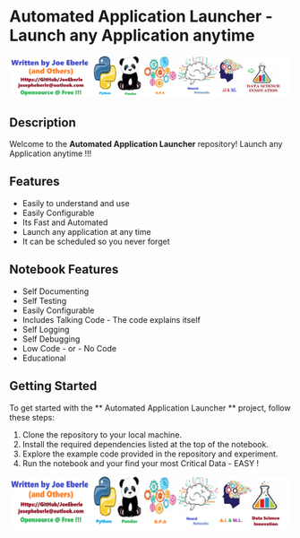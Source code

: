 # Automated Application Launcher  - Launch any Application anytime 

![Code Logo](code.png)

## Description

Welcome to the **Automated Application Launcher** repository!  Launch any Application anytime  !!!   

## Features

- Easily to understand and use  
- Easily Configurable 
- Its Fast and Automated
- Launch any application at any time
- It can be scheduled so you never forget 


## Notebook Features

- Self Documenting 
- Self Testing 
- Easily Configurable
- Includes Talking Code - The code explains itself
- Self Logging 
- Self Debugging 
- Low Code - or - No Code
- Educational 

## Getting Started

To get started with the **  Automated Application Launcher  ** project, follow these steps:

1. Clone the repository to your local machine.
2. Install the required dependencies listed at the top of the notebook.
3. Explore the example code provided in the repository and experiment.
4. Run the notebook and your find your most Critical Data - EASY !

![Code Logo](developer.png)

 




